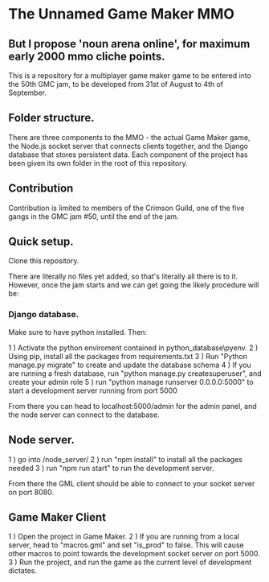 # The Unnamed Game Maker MMO
## But I propose 'noun arena online', for maximum early 2000 mmo cliche points. 

This is a repository for a multiplayer game maker game to be entered into the 50th GMC jam, to be developed from 31st of August to 4th of September.

## Folder structure.

There are three components to the MMO - the actual Game Maker game, the Node.js socket server that connects clients together, and the Django database that stores persistent data. 
Each component of the project has been given its own folder in the root of this repository. 

## Contribution

Contribution is limited to members of the Crimson Guild, one of the five gangs in the GMC jam #50, until the end of the jam. 


## Quick setup. 

Clone this repository. 

There are literally no files yet added, so that's literally all there is to it. However, once the jam starts and we can get going the likely procedure will be:

### Django database.

Make sure to have python installed. Then:

1 ) Activate the python enviroment contained in python_database\pyenv.
2 ) Using pip, install all the packages from requirements.txt
3 ) Run "Python manage.py migrate" to create and update the database schema
4 ) If you are running a fresh database, run "python manage.py createsuperuser", and create your admin role
5 ) run "python manage runserver 0.0.0.0:5000" to start a development server running from port 5000

From there you can head to localhost:5000/admin for the admin panel, and the node server can connect to the database. 

## Node server.

1 ) go into /node_server/
2 ) run "npm install" to install all the packages needed
3 ) run "npm run start" to run the development server. 

From there the GML client should be able to connect to your socket server on port 8080.

## Game Maker Client

1 ) Open the project in Game Maker.
2 ) If you are running from a local server, head to "macros.gml" and set "is_prod" to false. This will cause other macros to point towards the development socket server on port 5000.
3 ) Run the project, and run the game as the current level of development dictates. 
